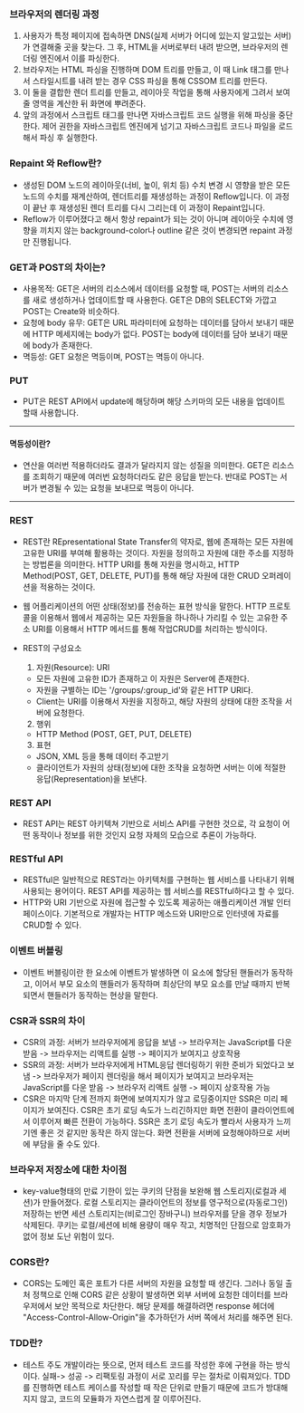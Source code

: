 ### 브라우저의 렌더링 과정

1. 사용자가 특정 페이지에 접속하면 DNS(실제 서버가 어디에 있는지 알고있는 서버)가 연결해줄 곳을 찾는다. 그 후, HTML을 서버로부터 내려 받으면, 브라우저의 렌더링 엔진에서 이를 파싱한다.
2. 브라우저는 HTML 파싱을 진행하며 DOM 트리를 만들고, 이 때 Link 태그를 만나서 스타일시트를 내려 받는 경우 CSS 파싱을 통해 CSSOM 트리를 만든다.
3. 이 둘을 결합한 렌더 트리를 만들고, 레이아웃 작업을 통해 사용자에게 그려서 보여줄 영역을 계산한 뒤 화면에 뿌려준다.
4. 앞의 과정에서 스크립트 태그를 만나면 자바스크립트 코드 실행을 위해 파싱을 중단한다. 제어 권한을 자바스크립트 엔진에게 넘기고 자바스크립트 코드나 파일을 로드해서 파싱 후 실행한다.

### Repaint 와 Reflow란?

- 생성된 DOM 노드의 레이아웃(너비, 높이, 위치 등) 수치 변경 시 영향을 받은 모든 노드의 수치를 재계산하여, 렌더트리를 재생성하는 과정이 Reflow입니다. 이 과정이 끝난 후 재생성된 렌더 트리를 다시 그리는데 이 과정이 Repaint입니다.
- Reflow가 이루어졌다고 해서 항상 repaint가 되는 것이 아니며 레이아웃 수치에 영향을 끼치지 않는 background-color나 outline 같은 것이 변경되면 repaint 과정만 진행됩니다.

### GET과 POST의 차이는?

- 사용목적: GET은 서버의 리소스에서 데이터를 요청할 때, POST는 서버의 리소스를 새로 생성하거나 업데이트할 때 사용한다. GET은 DB의 SELECT와 가깝고 POST는 Create와 비슷하다.
- 요청에 body 유무: GET은 URL 파라미터에 요청하는 데이터를 담아서 보내기 때문에 HTTP 메세지에는 body가 없다. POST는 body에 데이터를 담아 보내기 때문에 body가 존재한다.
- 멱등성: GET 요청은 멱등이며, POST는 멱등이 아니다.

### PUT

- PUT은 REST API에서 update에 해당하며 해당 스키마의 모든 내용을 업데이트 할때 사용합니다.

---

#### 멱등성이란?

- 연산을 여러번 적용하더라도 결과가 달라지지 않는 성질을 의미한다. GET은 리소스를 조회하기 때문에 여러번 요청하더라도 같은 응답을 받는다. 반대로 POST는 서버가 변경될 수 있는 요청을 보내므로 멱등이 아니다.

---

### REST

- REST란 REpresentational State Transfer의 약자로, 웹에 존재하는 모든 자원에 고유한 URI를 부여해 활용하는 것이다. 자원을 정의하고 자원에 대한 주소를 지정하는 방법론을 의미한다. HTTP URI를 통해 자원을 명시하고, HTTP Method(POST, GET, DELETE, PUT)를 통해 해당 자원에 대한 CRUD 오퍼레이션을 적용하는 것이다.
- 웹 어플리케이션의 어떤 상태(정보)를 전송하는 표현 방식을 말한다. HTTP 프로토콜을 이용해서 웹에서 제공하는 모든 자원들을 하나하나 가리킬 수 있는 고유한 주소 URI를 이용해서 HTTP 메서드를 통해 작업CRUD를 처리하는 방식이다.

- REST의 구성요소
  1. 자원(Resource): URI
  - 모든 자원에 고유한 ID가 존재하고 이 자원은 Server에 존재한다.
  - 자원을 구별하는 ID는 '/groups/:group_id'와 같은 HTTP URI다.
  - Client는 URI를 이용해서 자원을 지정하고, 해당 자원의 상태에 대한 조작을 서버에 요청한다.
  2. 행위
  - HTTP Method (POST, GET, PUT, DELETE)
  3. 표현
  - JSON, XML 등을 통해 데이터 주고받기
  - 클라이언트가 자원의 상태(정보)에 대한 조작을 요청하면 서버는 이에 적절한 응답(Representation)을 보낸다.

### REST API

- REST API는 REST 아키텍쳐 기반으로 서비스 API를 구현한 것으로, 각 요청이 어떤 동작이나 정보를 위한 것인지 요청 자체의 모습으로 추론이 가능하다.

### RESTful API

- RESTful은 일반적으로 REST라는 아키텍처를 구현하는 웹 서비스를 나타내기 위해 사용되는 용어이다. REST API를 제공하는 웹 서비스를 RESTful하다고 할 수 있다.
- HTTP와 URI 기반으로 자원에 접근할 수 있도록 제공하는 애플리케이션 개발 인터페이스이다. 기본적으로 개발자는 HTTP 메소드와 URI만으로 인터넷에 자료를 CRUD할 수 있다.

### 이벤트 버블링

- 이벤트 버블링이란 한 요소에 이벤트가 발생하면 이 요소에 할당된 핸들러가 동작하고, 이어서 부모 요소의 핸들러가 동작하며 최상단의 부모 요소를 만날 때까지 반복되면서 핸들러가 동작하는 현상을 말한다.

### CSR과 SSR의 차이

- CSR의 과정: 서버가 브라우저에게 응답을 보냄 -> 브라우저는 JavaScript를 다운 받음 -> 브라우저는 리액트를 실행 -> 페이지가 보여지고 상호작용
- SSR의 과정: 서버가 브라우저에게 HTML응답 렌더링하기 위한 준비가 되었다고 보냄 -> 브라우저가 페이지 렌더링을 해서 페이지가 보여지고 브라우저는 JavaScript를 다운 받음 -> 브라우저 리액트 실행 -> 페이지 상호작용 가능
- CSR은 마지막 단계 전까지 화면에 보여지지가 않고 로딩중이지만 SSR은 미리 페이지가 보여진다. CSR은 초기 로딩 속도가 느리긴하지만 화면 전환이 클라이언트에서 이루어져 빠른 전환이 가능하다. SSR은 초기 로딩 속도가 빨라서 사용자가 느끼기엔 좋은 것 같지만 동작은 하지 않는다. 화면 전환을 서버에 요청해야하므로 서버에 부담을 줄 수도 있다.

### 브라우저 저장소에 대한 차이점

- key-value형태의 만료 기한이 있는 쿠키의 단점을 보완해 웹 스토리지(로컬과 세션)가 만들어졌다. 로컬 스토리지는 클라이언트의 정보를 영구적으로(자동로그인) 저장하는 반면 세션 스토리지는(비로그인 장바구니) 브라우저를 닫을 경우 정보가 삭제된다. 쿠키는 로컬/세션에 비해 용량이 매우 작고, 치명적인 단점으로 암호화가 없어 정보 도난 위험이 있다.

### CORS란?

- CORS는 도메인 혹은 포트가 다른 서버의 자원을 요청할 때 생긴다. 그러나 동일 출처 정책으로 인해 CORS 같은 상황이 발생하면 외부 서버에 요청한 데이터를 브라우저에서 보안 목적으로 차단한다. 해당 문제를 해결하려면 response 헤더에 "Access-Control-Allow-Origin"을 추가하던가 서버 쪽에서 처리를 해주면 된다.

### TDD란?

- 테스트 주도 개발이라는 뜻으로, 먼저 테스트 코드를 작성한 후에 구현을 하는 방식이다. 실패-> 성공 -> 리팩토링 과정이 서로 꼬리를 무는 절차로 이뤄져있다. TDD를 진행하면 테스트 케이스를 작성할 때 작은 단위로 만들기 때문에 코드가 방대해지지 않고, 코드의 모듈화가 자연스럽게 잘 이루어진다.
